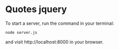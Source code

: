 # Quotes jquery

To start a server, run the command in your terminal:
                   
```
node server.js
```

and visit http://localhost:8000 in your browser.
